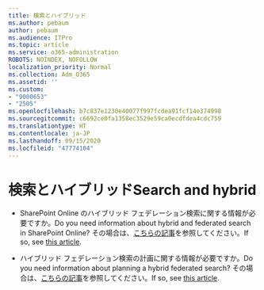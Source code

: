 ```yaml
---
title: 検索とハイブリッド
ms.author: pebaum
author: pebaum
ms.audience: ITPro
ms.topic: article
ms.service: o365-administration
ROBOTS: NOINDEX, NOFOLLOW
localization_priority: Normal
ms.collection: Adm_O365
ms.assetid: ''
ms.custom:
- "9000653"
- "2505"
ms.openlocfilehash: b7c837e1230e40077f997fcdea91fcf14e374998
ms.sourcegitcommit: c6692ce0fa1358ec3529e59ca0ecdfdea4cdc759
ms.translationtype: HT
ms.contentlocale: ja-JP
ms.lasthandoff: 09/15/2020
ms.locfileid: "47774104"
---
```

# <a name="search-and-hybrid"></a><span data-ttu-id="e2704-102">検索とハイブリッド</span><span class="sxs-lookup"><span data-stu-id="e2704-102">Search and hybrid</span></span>

- <span data-ttu-id="e2704-103">SharePoint Online のハイブリッド フェデレーション検索に関する情報が必要ですか。</span><span class="sxs-lookup"><span data-stu-id="e2704-103">Do you need information about hybrid and federated search in SharePoint Online?</span></span> <span data-ttu-id="e2704-104">その場合は、[こちらの記事](https://docs.microsoft.com/sharepoint/hybrid/hybrid-search-in-sharepoint)を参照してください。</span><span class="sxs-lookup"><span data-stu-id="e2704-104">If so, see [this article](https://docs.microsoft.com/sharepoint/hybrid/hybrid-search-in-sharepoint).</span></span>

- <span data-ttu-id="e2704-105">ハイブリッド フェデレーション検索の計画に関する情報が必要ですか。</span><span class="sxs-lookup"><span data-stu-id="e2704-105">Do you need information about planning a hybrid federated search?</span></span>  <span data-ttu-id="e2704-106">その場合は、[こちらの記事](https://docs.microsoft.com/sharepoint/hybrid/plan-hybrid-federated-search)を参照してください。</span><span class="sxs-lookup"><span data-stu-id="e2704-106">If so, see [this article](https://docs.microsoft.com/sharepoint/hybrid/plan-hybrid-federated-search).</span></span>



